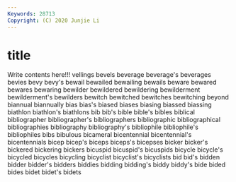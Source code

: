 ```yaml
---
Keywords: 28713
Copyright: (C) 2020 Junjie Li
---
```


# title

Write contents here!!!
vellings 
bevels 
beverage
beverage's 
beverages 
bevies 
bevy 
bevy's 
bewail 
bewailed 
bewailing 
bewails 
beware
bewared 
bewares 
bewaring 
bewilder 
bewildered 
bewildering 
bewilderment 
bewilderment's 
bewilders 
bewitch
bewitched 
bewitches 
bewitching 
beyond 
biannual 
biannually 
bias 
bias's 
biased 
biases
biasing 
biassed 
biassing 
biathlon 
biathlon's 
biathlons 
bib 
bib's 
bible 
bible's
bibles 
biblical 
bibliographer 
bibliographer's 
bibliographers 
bibliographic 
bibliographical 
bibliographies 
bibliography 
bibliography's
bibliophile 
bibliophile's 
bibliophiles 
bibs 
bibulous 
bicameral 
bicentennial 
bicentennial's 
bicentennials 
bicep
bicep's 
biceps 
biceps's 
bicepses 
bicker 
bicker's 
bickered 
bickering 
bickers 
bicuspid
bicuspid's 
bicuspids 
bicycle 
bicycle's 
bicycled 
bicycles 
bicycling 
bicyclist 
bicyclist's 
bicyclists
bid 
bid's 
bidden 
bidder 
bidder's 
bidders 
biddies 
bidding 
bidding's 
biddy
biddy's 
bide 
bided 
bides 
bidet 
bidet's 
bidets 
